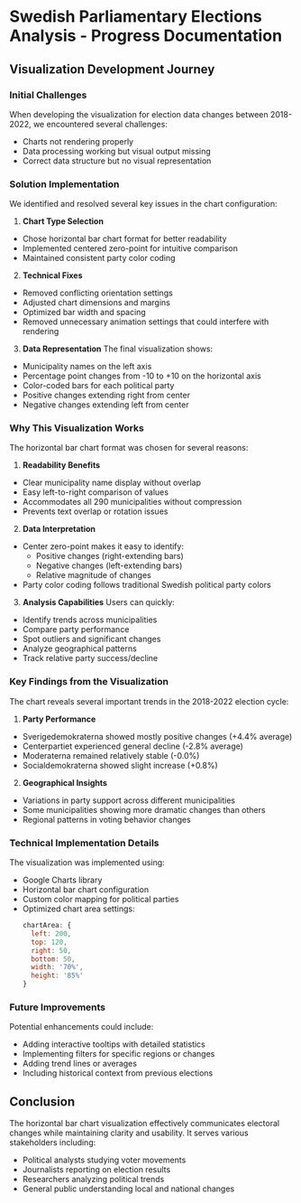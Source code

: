 # Swedish Parliamentary Elections Analysis - Progress Documentation

## Visualization Development Journey

### Initial Challenges
When developing the visualization for election data changes between 2018-2022, we encountered several challenges:
- Charts not rendering properly
- Data processing working but visual output missing
- Correct data structure but no visual representation

### Solution Implementation
We identified and resolved several key issues in the chart configuration:

1. **Chart Type Selection**
- Chose horizontal bar chart format for better readability
- Implemented centered zero-point for intuitive comparison
- Maintained consistent party color coding

2. **Technical Fixes**
- Removed conflicting orientation settings
- Adjusted chart dimensions and margins
- Optimized bar width and spacing
- Removed unnecessary animation settings that could interfere with rendering

3. **Data Representation**
The final visualization shows:
- Municipality names on the left axis
- Percentage point changes from -10 to +10 on the horizontal axis
- Color-coded bars for each political party
- Positive changes extending right from center
- Negative changes extending left from center

### Why This Visualization Works
The horizontal bar chart format was chosen for several reasons:

1. **Readability Benefits**
- Clear municipality name display without overlap
- Easy left-to-right comparison of values
- Accommodates all 290 municipalities without compression
- Prevents text overlap or rotation issues

2. **Data Interpretation**
- Center zero-point makes it easy to identify:
  * Positive changes (right-extending bars)
  * Negative changes (left-extending bars)
  * Relative magnitude of changes
- Party color coding follows traditional Swedish political party colors

3. **Analysis Capabilities**
Users can quickly:
- Identify trends across municipalities
- Compare party performance
- Spot outliers and significant changes
- Analyze geographical patterns
- Track relative party success/decline

### Key Findings from the Visualization
The chart reveals several important trends in the 2018-2022 election cycle:

1. **Party Performance**
- Sverigedemokraterna showed mostly positive changes (+4.4% average)
- Centerpartiet experienced general decline (-2.8% average)
- Moderaterna remained relatively stable (-0.0%)
- Socialdemokraterna showed slight increase (+0.8%)

2. **Geographical Insights**
- Variations in party support across different municipalities
- Some municipalities showing more dramatic changes than others
- Regional patterns in voting behavior changes

### Technical Implementation Details
The visualization was implemented using:
- Google Charts library
- Horizontal bar chart configuration
- Custom color mapping for political parties
- Optimized chart area settings:
  ```javascript
  chartArea: { 
    left: 200, 
    top: 120,
    right: 50,
    bottom: 50,
    width: '70%', 
    height: '85%' 
  }
  ```

### Future Improvements
Potential enhancements could include:
- Adding interactive tooltips with detailed statistics
- Implementing filters for specific regions or changes
- Adding trend lines or averages
- Including historical context from previous elections

## Conclusion
The horizontal bar chart visualization effectively communicates electoral changes while maintaining clarity and usability. It serves various stakeholders including:
- Political analysts studying voter movements
- Journalists reporting on election results
- Researchers analyzing political trends
- General public understanding local and national changes 
